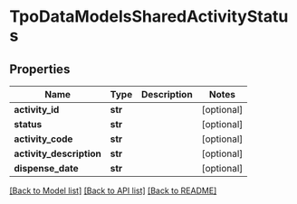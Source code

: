 # TpoDataModelsSharedActivityStatus

## Properties
Name | Type | Description | Notes
------------ | ------------- | ------------- | -------------
**activity_id** | **str** |  | [optional] 
**status** | **str** |  | [optional] 
**activity_code** | **str** |  | [optional] 
**activity_description** | **str** |  | [optional] 
**dispense_date** | **str** |  | [optional] 

[[Back to Model list]](../README.md#documentation-for-models) [[Back to API list]](../README.md#documentation-for-api-endpoints) [[Back to README]](../README.md)

